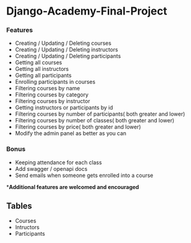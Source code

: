 # Django-Academy-Final-Project

### Features

- Creating / Updating / Deleting courses
- Creating / Updating / Deleting instructors
- Creating / Updating / Deleting participants
- Getting all courses
- Getting all instructors
- Getting all participants
- Enrolling participants in courses
- Filtering courses by name
- Filtering courses by category
- Filtering courses by instructor
- Getting instructors or participants by id
- Filtering courses by number of participants( both greater and lower)
- Filtering courses by number of classes( both greater and lower)
- Filtering courses by price( both greater and lower)
- Modify the admin panel as better as you can

### Bonus

- Keeping attendance for each class
- Add swagger / openapi docs
- Send emails when someone gets enrolled into a course

***Additional features are welcomed and encouraged**

## Tables

- Courses
- Intructors
- Participants
